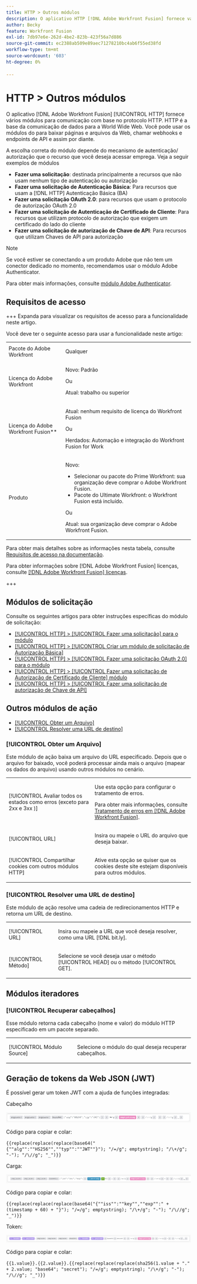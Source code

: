 ```yaml
---
title: HTTP > Outros módulos
description: O aplicativo HTTP [!DNL Adobe Workfront Fusion] fornece vários módulos para comunicação com base no protocolo HTTP. HTTP é a base da comunicação de dados para a World Wide Web. Você pode usar os módulos do para baixar páginas e arquivos da Web, chamar webhooks e endpoints de API e assim por diante.
author: Becky
feature: Workfront Fusion
exl-id: 7db97e6e-262d-4be2-823b-423f56a7d886
source-git-commit: ec2388ab509e89aec71278210bc4ab6f55ed38fd
workflow-type: tm+mt
source-wordcount: '603'
ht-degree: 0%

---
```


# HTTP > Outros módulos

O aplicativo [!DNL Adobe Workfront Fusion] [!UICONTROL HTTP] fornece vários módulos para comunicação com base no protocolo HTTP. HTTP é a base da comunicação de dados para a World Wide Web. Você pode usar os módulos do para baixar páginas e arquivos da Web, chamar webhooks e endpoints de API e assim por diante.

A escolha correta do módulo depende do mecanismo de autenticação/ autorização que o recurso que você deseja acessar emprega. Veja a seguir exemplos de módulos

* **Fazer uma solicitação**: destinada principalmente a recursos que não usam nenhum tipo de autenticação ou autorização
* **Fazer uma solicitação de Autenticação Básica**: Para recursos que usam a [!DNL HTTP] Autenticação Básica (BA)
* **Fazer uma solicitação OAuth 2.0**: para recursos que usam o protocolo de autorização OAuth 2.0
* **Fazer uma solicitação de Autenticação de Certificado de Cliente**: Para recursos que utilizam protocolo de autorização que exigem um certificado do lado do cliente
* **Fazer uma solicitação de autorização de Chave de API**: Para recursos que utilizam Chaves de API para autorização

>[!NOTE]
>
>Se você estiver se conectando a um produto Adobe que não tem um conector dedicado no momento, recomendamos usar o módulo Adobe Authenticator.
>
>Para obter mais informações, consulte [módulo Adobe Authenticator](/help/workfront-fusion/references/apps-and-modules/adobe-connectors/adobe-authenticator-modules.md).

## Requisitos de acesso

+++ Expanda para visualizar os requisitos de acesso para a funcionalidade neste artigo.

Você deve ter o seguinte acesso para usar a funcionalidade neste artigo:

<table style="table-layout:auto">
 <col> 
 <col> 
 <tbody> 
  <tr> 
   <td role="rowheader">Pacote do Adobe Workfront</td> 
   <td> <p>Qualquer</p> </td> 
  </tr> 
  <tr data-mc-conditions=""> 
   <td role="rowheader">Licença do Adobe Workfront</td> 
   <td> <p>Novo: Padrão</p><p>Ou</p><p>Atual: trabalho ou superior</p> </td> 
  </tr> 
  <tr> 
   <td role="rowheader">Licença do Adobe Workfront Fusion**</td> 
   <td>
   <p>Atual: nenhum requisito de licença do Workfront Fusion</p>
   <p>Ou</p>
   <p>Herdados: Automação e integração do Workfront Fusion for Work </p>
   </td> 
  </tr> 
  <tr> 
   <td role="rowheader">Produto</td> 
   <td>
   <p>Novo:</p> <ul><li>Selecionar ou pacote do Prime Workfront: sua organização deve comprar o Adobe Workfront Fusion.</li><li>Pacote do Ultimate Workfront: o Workfront Fusion está incluído.</li></ul>
   <p>Ou</p>
   <p>Atual: sua organização deve comprar o Adobe Workfront Fusion.</p>
   </td> 
  </tr>
 </tbody> 
</table>

Para obter mais detalhes sobre as informações nesta tabela, consulte [Requisitos de acesso na documentação](/help/workfront-fusion/references/licenses-and-roles/access-level-requirements-in-documentation.md).

Para obter informações sobre [!DNL Adobe Workfront Fusion] licenças, consulte [[!DNL Adobe Workfront Fusion] licenças](/help/workfront-fusion/set-up-and-manage-workfront-fusion/licensing-operations-overview/license-automation-vs-integration.md).

+++

## Módulos de solicitação

Consulte os seguintes artigos para obter instruções específicas do módulo de solicitação:

* [[!UICONTROL HTTP] > [!UICONTROL Fazer uma solicitação] para o módulo](/help/workfront-fusion/references/apps-and-modules/universal-connectors/http-module-make-a-request.md)
* [[!UICONTROL HTTP] > [!UICONTROL Criar um módulo de solicitação de Autorização Básica]](/help/workfront-fusion/references/apps-and-modules/universal-connectors/http-module-make-a-basic-auth-request.md)
* [[!UICONTROL HTTP] > [!UICONTROL Fazer uma solicitação OAuth 2.0] para o módulo](/help/workfront-fusion/references/apps-and-modules/universal-connectors/http-module-make-an-oauth-2-request.md)
* [[!UICONTROL HTTP] > [!UICONTROL Fazer uma solicitação de Autorização de Certificado de Cliente] módulo](/help/workfront-fusion/references/apps-and-modules/universal-connectors/http-module-make-a-client-cert-auth-request.md)
* [[!UICONTROL HTTP] > [!UICONTROL Fazer uma solicitação de autorização de Chave de API]](/help/workfront-fusion/references/apps-and-modules/universal-connectors/http-module-make-an-api-key-auth-request.md)

## Outros módulos de ação

* [[!UICONTROL Obter um Arquivo]](#get-a-file)
* [[!UICONTROL Resolver uma URL de destino]](#resolve-a-target-url)

### [!UICONTROL Obter um Arquivo]

Este módulo de ação baixa um arquivo do URL especificado. Depois que o arquivo for baixado, você poderá processar ainda mais o arquivo (mapear os dados do arquivo) usando outros módulos no cenário.

<table style="table-layout:auto"> 
 <col> 
 <col> 
 <tbody> 
  <tr> 
   <td role="rowheader">[!UICONTROL Avaliar todos os estados como erros (exceto para 2xx e 3xx )] </td> 
   <td> <p>Use esta opção para configurar o tratamento de erros.</p> <p>Para obter mais informações, consulte <a href="/help/workfront-fusion/create-scenarios/config-error-handling/error-handling.md" class="MCXref xref">Tratamento de erros em [!DNL Adobe Workfront Fusion]</a>.</p> </td> 
  </tr> 
  <tr> 
   <td role="rowheader">[!UICONTROL URL] </td> 
   <td> <p>Insira ou mapeie o URL do arquivo que deseja baixar. </p> </td> 
  </tr> 
  <tr> 
   <td role="rowheader">[!UICONTROL Compartilhar cookies com outros módulos HTTP] </td> 
   <td> <p>Ative esta opção se quiser que os cookies deste site estejam disponíveis para outros módulos. </p> </td> 
  </tr> 
 </tbody> 
</table>

### [!UICONTROL Resolver uma URL de destino]

Este módulo de ação resolve uma cadeia de redirecionamentos HTTP e retorna um URL de destino.

<table style="table-layout:auto"> 
 <col> 
 <col> 
 <tbody> 
  <tr> 
   <td role="rowheader">[!UICONTROL URL] </td> 
   <td> <p>Insira ou mapeie a URL que você deseja resolver, como uma URL [!DNL bit.ly].</p> </td> 
  </tr> 
  <tr> 
   <td role="rowheader">[!UICONTROL Método] </td> 
   <td> <p>Selecione se você deseja usar o método [!UICONTROL HEAD] ou o método [!UICONTROL GET].</p> </td> 
  </tr> 
 </tbody> 
</table>

## Módulos iteradores

### [!UICONTROL Recuperar cabeçalhos]

Esse módulo retorna cada cabeçalho (nome e valor) do módulo HTTP especificado em um pacote separado.

<table style="table-layout:auto"> 
 <col> 
 <col> 
 <tbody> 
  <tr> 
   <td role="rowheader">[!UICONTROL Módulo Source]</td> 
   <td> <p> Selecione o módulo do qual deseja recuperar cabeçalhos.</p> </td> 
  </tr> 
 </tbody> 
</table>

## Geração de tokens da Web JSON (JWT)

É possível gerar um token JWT com a ajuda de funções integradas:

Cabeçalho

![Cabeçalho JWT](/help/workfront-fusion/references/apps-and-modules/assets/jwt-header-350x19.png)

Código para copiar e colar:

```
{{replace(replace(replace(base64("{""alg"":""HS256"",""typ"":""JWT""}"); "/=/g"; emptystring); "/\+/g"; "-"); "/\//g"; "_")}}
```

Carga:

![carga JWT](/help/workfront-fusion/references/apps-and-modules/assets/jwt-payload-350x17.png)

Código para copiar e colar:

```
{{replace(replace(replace(base64("{""iss"":""key"",""exp"":" + (timestamp + 60) + "}"); "/=/g"; emptystring); "/\+/g"; "-"); "/\//g"; "_")}}
```

Token:

![Token JWT](/help/workfront-fusion/references/apps-and-modules/assets/jwt-token-350x15.png)

Código para copiar e colar:

```
{{1.value}}.{{2.value}}.{{replace(replace(replace(sha256(1.value + "." + 2.value; "base64"; "secret"); "/=/g"; emptystring); "/\+/g"; "-"); "/\//g"; "_")}}
```
